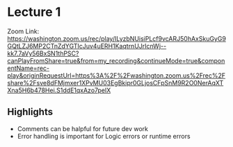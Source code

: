 # Lecture 1

Zoom Link: <https://washington.zoom.us/rec/play/ILyzbNUisiPLcf9vcARJ50hAxSkuGyG9GQtLZJ6MP2CTnZdYGTIcJuv4uERH1KaqtrnUJrIcnWj--kk7.7aVy56BxSN1thPSC?canPlayFromShare=true&from=my_recording&continueMode=true&componentName=rec-play&originRequestUrl=https%3A%2F%2Fwashington.zoom.us%2Frec%2Fshare%2Fsve8dFMjmxer1XPvMU03EgBkipr0GLjosCFpSnM9R2O0NerAqXTXna5H6b478Hei.S1ddE1qxAzo7pelX>

## Highlights

* Comments can be halpful for future dev work
* Error handling is important for Logic errors or runtime errors